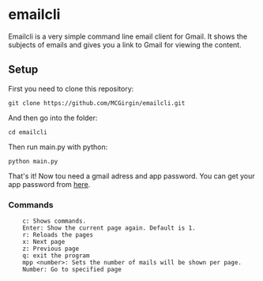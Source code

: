 # emailcli
Emailcli is a very simple command line email client for Gmail. It shows the subjects of emails and gives you a link to Gmail for viewing the content.

## Setup
First you need to clone this repository:

```
git clone https://github.com/MCGirgin/emailcli.git
```

And then go into the folder:

```
cd emailcli
```

Then run main.py with python:

```
python main.py
```

That's it! Now tou need a gmail adress and app password. You can get your app password from [here](https://myaccount.google.com/apppasswords).

### Commands

```
    c: Shows commands.
    Enter: Show the current page again. Default is 1.
    r: Reloads the pages
    x: Next page
    z: Previous page
    q: exit the program
    mpp <number>: Sets the number of mails will be shown per page.
    Number: Go to specified page
```

